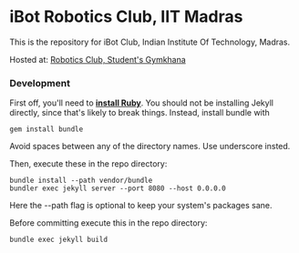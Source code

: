 # iBot Robotics Club, IIT Madras

This is the repository for iBot Club, Indian Institute Of Technology, Madras.

Hosted at: [Robotics Club, Student's Gymkhana](http://students.iitk.ac.in/roboclub/)

### Development

First off, you'll need to **[install Ruby](https://www.digitalocean.com/community/tutorials/how-to-install-ruby-on-rails-with-rbenv-on-ubuntu-16-04)**. You should not be installing Jekyll directly, since that's likely to break things. Instead, install bundle with

```gem install bundle```

Avoid spaces between any of the directory names. Use underscore insted.

Then, execute these in the repo directory:

```
bundle install --path vendor/bundle
bundler exec jekyll server --port 8080 --host 0.0.0.0
```
Here the --path flag is optional to keep your system's packages sane.

Before committing execute this in the repo directory:
```
bundle exec jekyll build
```
